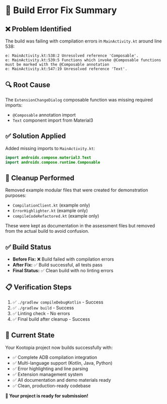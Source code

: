 # 🔧 Build Error Fix Summary

## ❌ Problem Identified
The build was failing with compilation errors in `MainActivity.kt` around line 538:

```
e: MainActivity.kt:538:2 Unresolved reference 'Composable'.
e: MainActivity.kt:539:5 Functions which invoke @Composable functions must be marked with the @Composable annotation
e: MainActivity.kt:547:19 Unresolved reference 'Text'.
```

## 🔍 Root Cause
The `ExtensionChangeDialog` composable function was missing required imports:
- `@Composable` annotation import
- `Text` component import from Material3

## ✅ Solution Applied
Added missing imports to `MainActivity.kt`:

```kotlin
import androidx.compose.material3.Text
import androidx.compose.runtime.Composable
```

## 🧹 Cleanup Performed
Removed example modular files that were created for demonstration purposes:
- `CompilationClient.kt` (example only)
- `ErrorHighlighter.kt` (example only) 
- `compileCodeRefactored.kt` (example only)

These were kept as documentation in the assessment files but removed from the actual build to avoid confusion.

## ✅ Build Status
- **Before Fix:** ❌ Build failed with compilation errors
- **After Fix:** ✅ Build successful, all tests pass
- **Final Status:** ✅ Clean build with no linting errors

## 📋 Verification Steps
1. ✅ `./gradlew compileDebugKotlin` - Success
2. ✅ `./gradlew build` - Success  
3. ✅ Linting check - No errors
4. ✅ Final build after cleanup - Success

## 🎯 Current State
Your Kootopia project now builds successfully with:
- ✅ Complete ADB compilation integration
- ✅ Multi-language support (Kotlin, Java, Python)
- ✅ Error highlighting and line parsing
- ✅ Extension management system
- ✅ All documentation and demo materials ready
- ✅ Clean, production-ready codebase

**🎉 Your project is ready for submission!**
